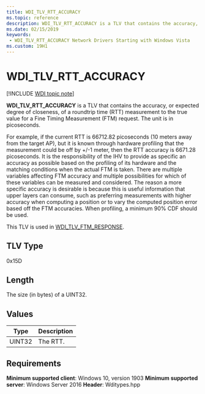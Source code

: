 ```yaml
---
title: WDI_TLV_RTT_ACCURACY
ms.topic: reference
description: WDI_TLV_RTT_ACCURACY is a TLV that contains the accuracy, or expected degree of closeness, of a roundtrip time (RTT) measurement to the true value for a Fine Timing Measurement (FTM) request.
ms.date: 02/15/2019
keywords:
 - WDI_TLV_RTT_ACCURACY Network Drivers Starting with Windows Vista
ms.custom: 19H1
---
```


# WDI_TLV_RTT_ACCURACY

[!INCLUDE [WDI topic note](../includes/wdi-version-warning.md)]

**WDI_TLV_RTT_ACCURACY** is a TLV that contains the accuracy, or expected degree of closeness, of a roundtrip time (RTT) measurement to the true value for a Fine Timing Measurement (FTM) request. The unit is in picoseconds.

For example, if the current RTT is 66712.82 picoseconds (10 meters away from the target AP), but it is known through hardware profiling that the measurement could be off by +/-1 meter, then the RTT accuracy is 6671.28 picoseconds. It is the responsibility of the IHV to provide as specific an accuracy as possible based on the profiling of its hardware and the matching conditions when the actual FTM is taken. There are multiple variables affecting FTM accuracy and multiple possibilities for which of these variables can be measured and considered. The reason a more specific accuracy is desirable is because this is useful information that upper layers can consume, such as preferring measurements with higher accuracy when computing a position or to vary the computed position error based off the FTM accuracies. When profiling, a minimum 90% CDF should be used. 

This TLV is used in [WDI_TLV_FTM_RESPONSE](wdi-tlv-ftm-response.md).

## TLV Type

0x15D

## Length

The size (in bytes) of a UINT32.

## Values

| Type | Description |
| --- | --- |
| UINT32 | The RTT. |

## Requirements

**Minimum supported client**: Windows 10, version 1903
**Minimum supported server**: Windows Server 2016
**Header**: Wditypes.hpp
